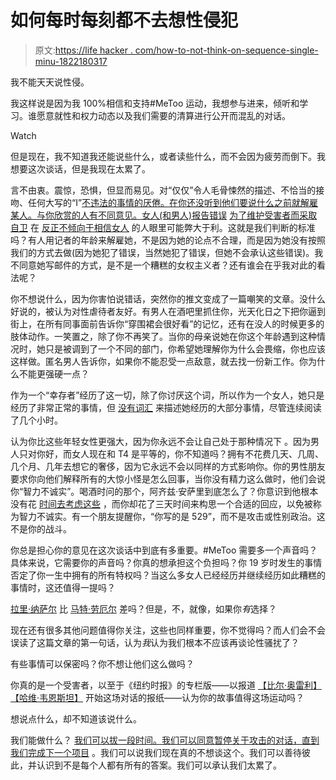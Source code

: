 # 如何每时每刻都不去想性侵犯

> 原文:[https://life hacker . com/how-to-not-think-on-sequence-single-minu-1822180317](https://lifehacker.com/how-to-not-think-about-sexual-assault-every-single-minu-1822180317)

我不能天天说性侵。

我这样说是因为我 100%相信和支持#MeToo 运动，我想参与进来，倾听和学习。谁愿意就性和权力动态以及我们需要的清算进行公开而混乱的对话。

Watch

但是现在，我不知道我还能说些什么，或者读些什么，而不会因为疲劳而倒下。我想要这次谈话，但是我现在太累了。

言不由衷。震惊，恐惧，但显而易见。对“仅仅”令人毛骨悚然的描述、不恰当的接吻、任何大写的“I”[不违法的事情的厌倦。在你还没听到他们要说什么之前就解雇某人。与你欣赏的人有不同意见。女人(和男人)报告错误](http://nymag.com/daily/intelligencer/2018/01/andrew-sullivan-time-to-resist-excesses-of-metoo.html) [为了维护受害者而采取自卫](https://twitter.com/maxwelltani/status/953729116649517056) 在 [反正不倾向于相信女人](https://mobile.nytimes.com/2018/01/17/us/the-metoo-moment-parsing-the-generational-divide.html) 的人眼里可能弊大于利。这就是我们判断的标准吗？有人用记者的年龄来解雇她，不是因为她的论点不合理，而是因为她没有按照我们的方式去做(因为她犯了错误，当然她犯了错误，但她不会承认这些错误)。我不同意她写邮件的方式，是不是一个糟糕的女权主义者？还有谁会在乎我对此的看法呢？

你不想说什么，因为你害怕说错话，突然你的推文变成了一篇嘲笑的文章。没什么好说的，被认为对性虐待者友好。有男人在酒吧里抓住你，光天化日之下把你逼到街上，在所有同事面前告诉你“穿围裙会很好看”的记忆，还有在没人的时候更多的肢体动作。一笑置之，除了你不再笑了。当你的母亲说她在你这个年龄遇到这种情况时，她只是被调到了一个不同的部门，你希望她理解你为什么会畏缩，你也应该这样做。匿名男人告诉你，如果你不能忍受一点敌意，就去找一份新工作。你为什么不能更强硬一点？

作为一个“幸存者”经历了这一切，除了你讨厌这个词，所以作为一个女人，她只是经历了非常正常的事情，但 [没有词汇](https://www.theatlantic.com/entertainment/archive/2018/01/aziz-ansari-and-the-paradox-of-no/550556/) 来描述她经历的大部分事情，尽管连续阅读了几个小时。

认为你比这些年轻女性更强大，因为你永远不会让自己处于那种情况下 。因为男人只对你好，而女人现在和 T4 是平等的，你不知道吗？拥有不花费几天、几周、几个月、几年去想它的奢侈，因为它永远不会以同样的方式影响你。你的男性朋友要求你向他们解释所有的大惊小怪是怎么回事，当你没有精力这么做时，他们会说你“智力不诚实”。喝酒时问的那个，阿齐兹·安萨里到底怎么了？你意识到他根本没有花 [时间去考虑这些](https://www.thecut.com/2018/01/moira-donegan-i-started-the-media-men-list.html) ，而你却花了三天时间来构思一个合适的回应，以免被称为智力不诚实。有一个朋友提醒你，“你写的是 529”，而不是攻击或性别政治。这不是你的战斗。

你总是担心你的意见在这次谈话中到底有多重要。#MeToo 需要多一个声音吗？具体来说，它需要你的声音吗？你真的想承担这个负担吗？你 19 岁时发生的事情否定了你一生中拥有的所有特权吗？当这么多女人已经经历并继续经历如此糟糕的事情时，这还值得一提吗？

[拉里·纳萨尔](https://deadspin.com/women-describe-larry-nassars-decades-of-sexual-abuse-at-1822131499) 比 [马特·劳厄尔](https://jezebel.com/matt-lauer-fired-from-nbc-news-amidst-alleged-sexual-mi-1820833288) 差吗？但是，不，就像，如果你*有*选择？

现在还有很多其他问题值得你关注，这些也同样重要，你不觉得吗？而人们会不会误读了这篇文章的第一句话，认为*我*认为我们根本不应该再谈论性骚扰了？

有些事情可以保密吗？你不想让他们这么做吗？

你真的是一个受害者，以至于《纽约时报》的专栏版——以报道 [【比尔·奥雷利】](https://www.nytimes.com/2017/10/21/business/media/bill-oreilly-sexual-harassment.html)[【哈维·韦恩斯坦】](https://www.nytimes.com/2017/10/05/us/harvey-weinstein-harassment-allegations.html) 开始这场对话的报纸——认为你的故事值得这场运动吗？

想说点什么，却不知道该说什么。

我们能做什么？ [我们可以拔一段时间。我们可以同意暂停关于攻击的对话，直到我们完成下一个项目](https://lifehacker.com/how-to-cope-with-the-current-news-cycle-as-a-sexual-abu-1820823444) 。我们可以说我们现在真的不想谈这个。我们可以善待彼此，并认识到不是每个人都有所有的答案。我们可以承认我们太累了。